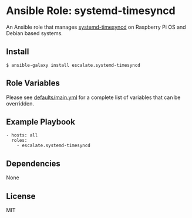 # Ansible Role: systemd-timesyncd

An Ansible role that manages [systemd-timesyncd](https://www.freedesktop.org/software/systemd/man/systemd-timesyncd.service.html) on Raspberry Pi OS and Debian based systems.

## Install

```
$ ansible-galaxy install escalate.systemd-timesyncd
```

## Role Variables

Please see [defaults/main.yml](https://github.com/escalate/ansible-systemd-timesyncd/blob/master/defaults/main.yml) for a complete list of variables that can be overridden.

## Example Playbook

```
- hosts: all
  roles:
    - escalate.systemd-timesyncd
```

## Dependencies

None

## License

MIT
